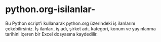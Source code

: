 # python.org-isilanlar-

Bu Python script'i kullanarak python.org üzerindeki iş ilanlarını çekebilirsiniz. İş ilanları, iş adı, şirket adı, kategori, konum ve yayınlanma tarihini içeren bir Excel dosyasına kaydedilir.
